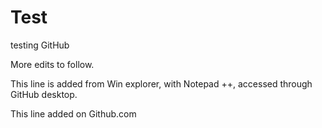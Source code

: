 # Test
testing GitHub

More edits to follow.

This line is added from Win explorer, with Notepad ++, accessed through GitHub desktop.

This line added on Github.com
